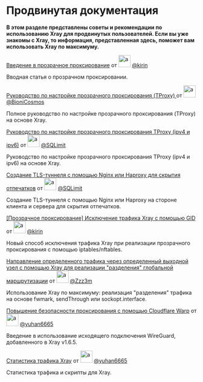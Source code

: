 # Продвинутая документация

**В этом разделе представлены советы и рекомендации по использованию Xray для продвинутых пользователей. Если вы уже знакомы с Xray, то информация, представленная здесь, поможет вам использовать Xray по максимуму.**

[Введение в прозрачное проксирование](./transparent_proxy/transparent_proxy.md) от <img src="https://avatars2.githubusercontent.com/u/57820613?s=32" width="32" height="32" alt="a"/> [@kirin](https://github.com/kirin10000)

Вводная статья о прозрачном проксировании.

[Руководство по настройке прозрачного проксирования (TProxy) ](./tproxy.md) от <img src="https://avatars2.githubusercontent.com/u/41363844?s=32" width="32" height="32" alt="a"/> [@BioniCosmos](https://github.com/BioniCosmos)

Полное руководство по настройке прозрачного проксирования (TProxy) на основе Xray.

[Руководство по настройке прозрачного проксирования TProxy (ipv4 и ipv6)](./tproxy_ipv4_and_ipv6.md) от <img src="https://avatars.githubusercontent.com/u/110686480?s=32" width="32" height="32" alt="a"/> [@SQLimit](https://github.com/SQLimit)

Руководство по настройке прозрачного проксирования TProxy (ipv4 и ipv6) на основе Xray.

[Создание TLS-туннеля с помощью Nginx или Haproxy для скрытия отпечатков](./nginx_or_haproxy_tls_tunnel.md) от <img src="https://avatars.githubusercontent.com/u/110686480?s=32" width="32" height="32" alt="a"/> [@SQLimit](https://github.com/SQLimit)

Создание TLS-туннеля с помощью Nginx или Haproxy на стороне клиента и сервера для скрытия отпечатков.

[[Прозрачное проксирование] Исключение трафика Xray с помощью GID](./iptables_gid.md) от <img src="https://avatars2.githubusercontent.com/u/57820613?s=32" width="32" height="32" alt="a"/> [@kirin](https://github.com/kirin10000)

Новый способ исключения трафика Xray при реализации прозрачного проксирования с помощью iptables/nftables.

[Направление определенного трафика через определенный выходной узел с помощью Xray для реализации "разделения" глобальной маршрутизации](./redirect.md) от <img src="https://avatars.githubusercontent.com/u/28607089?s=32" width="32" height="32" alt="a"/> [@Zzz3m](https://github.com/Zzz3m)

Использование Xray по максимуму: реализация "разделения" трафика на основе fwmark, sendThrough или sockopt.interface.

[Повышение безопасности проксирования с помощью Cloudflare Warp](./warp.md) от <img src="https://avatars.githubusercontent.com/u/1588741?s=32" width="32" height="32" alt="a"/> [@yuhan6665](https://github.com/yuhan6665)

Введение в использование исходящего подключения WireGuard, добавленного в Xray v1.6.5.

[Статистика трафика Xray](./traffic_stats.md) от <img src="https://avatars.githubusercontent.com/u/1588741?s=32" width="32" height="32" alt="a"/> [@yuhan6665](https://github.com/yuhan6665)

Статистика трафика и скрипты для Xray.
